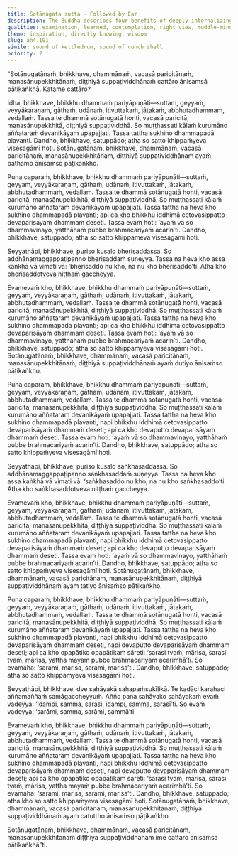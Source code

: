 ```yaml
---
title: Sotānugata sutta - Followed by Ear
description: The Buddha describes four benefits of deeply internalizing the Dhamma. Even if one dies muddle-minded, they are reborn among the deities, where hearing the Dhamma again and recollecting their past spiritual practice enables them to swiftly reach distinction.
qualities: examination, learned, contemplation, right view, muddle-minded, mindfulness, recollection of the Dhamma, spiritual life, discernment
theme: inspiration, directly knowing, wisdom
slug: an4.191
simile: sound of kettledrum, sound of conch shell
priority: 2
---
```


“Sotānugatānaṁ, bhikkhave, dhammānaṁ, vacasā paricitānaṁ, manasānupekkhitānaṁ, diṭṭhiyā suppaṭividdhānaṁ cattāro ānisaṁsā pāṭikaṅkhā. Katame cattāro?

Idha, bhikkhave, bhikkhu dhammaṁ pariyāpuṇāti—suttaṁ, geyyaṁ, veyyākaraṇaṁ, gāthaṁ, udānaṁ, itivuttakaṁ, jātakaṁ, abbhutadhammaṁ, vedallaṁ. Tassa te dhammā sotānugatā honti, vacasā paricitā, manasānupekkhitā, diṭṭhiyā suppaṭividdhā. So muṭṭhassati kālaṁ kurumāno aññataraṁ devanikāyaṁ upapajjati. Tassa tattha sukhino dhammapadā plavanti. Dandho, bhikkhave, satuppādo; atha so satto khippaṁyeva visesagāmī hoti. Sotānugatānaṁ, bhikkhave, dhammānaṁ, vacasā paricitānaṁ, manasānupekkhitānaṁ, diṭṭhiyā suppaṭividdhānaṁ ayaṁ paṭhamo ānisaṁso pāṭikaṅkho.

Puna caparaṁ, bhikkhave, bhikkhu dhammaṁ pariyāpuṇāti—suttaṁ, geyyaṁ, veyyākaraṇaṁ, gāthaṁ, udānaṁ, itivuttakaṁ, jātakaṁ, abbhutadhammaṁ, vedallaṁ. Tassa te dhammā sotānugatā honti, vacasā paricitā, manasānupekkhitā, diṭṭhiyā suppaṭividdhā. So muṭṭhassati kālaṁ kurumāno aññataraṁ devanikāyaṁ upapajjati. Tassa tattha na heva kho sukhino dhammapadā plavanti; api ca kho bhikkhu iddhimā cetovasippatto devaparisāyaṁ dhammaṁ deseti. Tassa evaṁ hoti: ‘ayaṁ vā so dhammavinayo, yatthāhaṁ pubbe brahmacariyaṁ acarin’ti. Dandho, bhikkhave, satuppādo; atha so satto khippameva visesagāmī hoti.

Seyyathāpi, bhikkhave, puriso kusalo bherisaddassa. So addhānamaggappaṭipanno bherisaddaṁ suṇeyya. Tassa na heva kho assa kaṅkhā vā vimati vā: ‘bherisaddo nu kho, na nu kho bherisaddo’ti. Atha kho bherisaddotveva niṭṭhaṁ gaccheyya.

Evamevaṁ kho, bhikkhave, bhikkhu dhammaṁ pariyāpuṇāti—suttaṁ, geyyaṁ, veyyākaraṇaṁ, gāthaṁ, udānaṁ, itivuttakaṁ, jātakaṁ, abbhutadhammaṁ, vedallaṁ. Tassa te dhammā sotānugatā honti, vacasā paricitā, manasānupekkhitā, diṭṭhiyā suppaṭividdhā. So muṭṭhassati kālaṁ kurumāno aññataraṁ devanikāyaṁ upapajjati. Tassa tattha na heva kho sukhino dhammapadā plavanti; api ca kho bhikkhu iddhimā cetovasippatto devaparisāyaṁ dhammaṁ deseti. Tassa evaṁ hoti: ‘ayaṁ vā so dhammavinayo, yatthāhaṁ pubbe brahmacariyaṁ acarin’ti. Dandho, bhikkhave, satuppādo; atha so satto khippaṁyeva visesagāmī hoti. Sotānugatānaṁ, bhikkhave, dhammānaṁ, vacasā paricitānaṁ, manasānupekkhitānaṁ, diṭṭhiyā suppaṭividdhānaṁ ayaṁ dutiyo ānisaṁso pāṭikaṅkho.

Puna caparaṁ, bhikkhave, bhikkhu dhammaṁ pariyāpuṇāti—suttaṁ, geyyaṁ, veyyākaraṇaṁ, gāthaṁ, udānaṁ, itivuttakaṁ, jātakaṁ, abbhutadhammaṁ, vedallaṁ. Tassa te dhammā sotānugatā honti, vacasā paricitā, manasānupekkhitā, diṭṭhiyā suppaṭividdhā. So muṭṭhassati kālaṁ kurumāno aññataraṁ devanikāyaṁ upapajjati. Tassa tattha na heva kho sukhino dhammapadā plavanti, napi bhikkhu iddhimā cetovasippatto devaparisāyaṁ dhammaṁ deseti; api ca kho devaputto devaparisāyaṁ dhammaṁ deseti. Tassa evaṁ hoti: ‘ayaṁ vā so dhammavinayo, yatthāhaṁ pubbe brahmacariyaṁ acarin’ti. Dandho, bhikkhave, satuppādo; atha so satto khippaṁyeva visesagāmī hoti.

Seyyathāpi, bhikkhave, puriso kusalo saṅkhasaddassa. So addhānamaggappaṭipanno saṅkhasaddaṁ suṇeyya. Tassa na heva kho assa kaṅkhā vā vimati vā: ‘saṅkhasaddo nu kho, na nu kho saṅkhasaddo’ti. Atha kho saṅkhasaddotveva niṭṭhaṁ gaccheyya.

Evamevaṁ kho, bhikkhave, bhikkhu dhammaṁ pariyāpuṇāti—suttaṁ, geyyaṁ, veyyākaraṇaṁ, gāthaṁ, udānaṁ, itivuttakaṁ, jātakaṁ, abbhutadhammaṁ, vedallaṁ. Tassa te dhammā sotānugatā honti, vacasā paricitā, manasānupekkhitā, diṭṭhiyā suppaṭividdhā. So muṭṭhassati kālaṁ kurumāno aññataraṁ devanikāyaṁ upapajjati. Tassa tattha na heva kho sukhino dhammapadā plavanti, napi bhikkhu iddhimā cetovasippatto devaparisāyaṁ dhammaṁ deseti; api ca kho devaputto devaparisāyaṁ dhammaṁ deseti. Tassa evaṁ hoti: ‘ayaṁ vā so dhammavinayo, yatthāhaṁ pubbe brahmacariyaṁ acarin’ti. Dandho, bhikkhave, satuppādo; atha so satto khippaṁyeva visesagāmī hoti. Sotānugatānaṁ, bhikkhave, dhammānaṁ, vacasā paricitānaṁ, manasānupekkhitānaṁ, diṭṭhiyā suppaṭividdhānaṁ ayaṁ tatiyo ānisaṁso pāṭikaṅkho.

Puna caparaṁ, bhikkhave, bhikkhu dhammaṁ pariyāpuṇāti—suttaṁ, geyyaṁ, veyyākaraṇaṁ, gāthaṁ, udānaṁ, itivuttakaṁ, jātakaṁ, abbhutadhammaṁ, vedallaṁ. Tassa te dhammā sotānugatā honti, vacasā paricitā, manasānupekkhitā, diṭṭhiyā suppaṭividdhā. So muṭṭhassati kālaṁ kurumāno aññataraṁ devanikāyaṁ upapajjati. Tassa tattha na heva kho sukhino dhammapadā plavanti, napi bhikkhu iddhimā cetovasippatto devaparisāyaṁ dhammaṁ deseti, napi devaputto devaparisāyaṁ dhammaṁ deseti; api ca kho opapātiko opapātikaṁ sāreti: ‘sarasi tvaṁ, mārisa, sarasi tvaṁ, mārisa, yattha mayaṁ pubbe brahmacariyaṁ acarimhā’ti. So evamāha: ‘sarāmi, mārisa, sarāmi, mārisā’ti. Dandho, bhikkhave, satuppādo; atha so satto khippaṁyeva visesagāmī hoti.

Seyyathāpi, bhikkhave, dve sahāyakā sahapaṁsukīḷikā. Te kadāci karahaci aññamaññaṁ samāgaccheyyuṁ. Añño pana sahāyako sahāyakaṁ evaṁ vadeyya: ‘idampi, samma, sarasi, idampi, samma, sarasī’ti. So evaṁ vadeyya: ‘sarāmi, samma, sarāmi, sammā’ti.

Evamevaṁ kho, bhikkhave, bhikkhu dhammaṁ pariyāpuṇāti—suttaṁ, geyyaṁ, veyyākaraṇaṁ, gāthaṁ, udānaṁ, itivuttakaṁ, jātakaṁ, abbhutadhammaṁ, vedallaṁ. Tassa te dhammā sotānugatā honti, vacasā paricitā, manasānupekkhitā, diṭṭhiyā suppaṭividdhā. So muṭṭhassati kālaṁ kurumāno aññataraṁ devanikāyaṁ upapajjati. Tassa tattha na heva kho sukhino dhammapadā plavanti, napi bhikkhu iddhimā cetovasippatto devaparisāyaṁ dhammaṁ deseti, napi devaputto devaparisāyaṁ dhammaṁ deseti; api ca kho opapātiko opapātikaṁ sāreti: ‘sarasi tvaṁ, mārisa, sarasi tvaṁ, mārisa, yattha mayaṁ pubbe brahmacariyaṁ acarimhā’ti. So evamāha: ‘sarāmi, mārisa, sarāmi, mārisā’ti. Dandho, bhikkhave, satuppādo; atha kho so satto khippaṁyeva visesagāmī hoti. Sotānugatānaṁ, bhikkhave, dhammānaṁ, vacasā paricitānaṁ, manasānupekkhitānaṁ, diṭṭhiyā suppaṭividdhānaṁ ayaṁ catuttho ānisaṁso pāṭikaṅkho.

Sotānugatānaṁ, bhikkhave, dhammānaṁ, vacasā paricitānaṁ, manasānupekkhitānaṁ diṭṭhiyā suppaṭividdhānaṁ ime cattāro ānisaṁsā pāṭikaṅkhā”ti.
